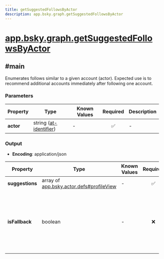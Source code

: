 ```yaml
---
title: getSuggestedFollowsByActor
description: app.bsky.graph.getSuggestedFollowsByActor
---
```


# [app.bsky.graph.getSuggestedFollowsByActor](https://github.com/myConsciousness/atproto.dart/blob/main/lexicons/app/bsky/graph/getSuggestedFollowsByActor.json)

## #main

Enumerates follows similar to a given account (actor). Expected use is to recommend additional accounts immediately after following one account.

### Parameters

| Property | Type | Known Values | Required | Description |
| --- | --- | --- | :---: | --- |
| **actor** | string ([at-identifier](https://atproto.com/specs/lexicon#at-identifier)) | - | ✅ | - |

### Output

- **Encoding**: application/json

| Property | Type | Known Values | Required | Description |
| --- | --- | --- | :---: | --- |
| **suggestions** | array of [app.bsky.actor.defs#profileView](../../../../lexicons/app/bsky/actor/defs.md#profileview) | - | ✅ | - |
| **isFallback** | boolean | - | ❌ | If true, response has fallen-back to generic results, and is not scoped using relativeToDid |

